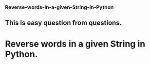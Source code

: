 ### Reverse-words-in-a-given-String-in-Python
## This is easy question from questions.
# Reverse words in a given String in Python.
